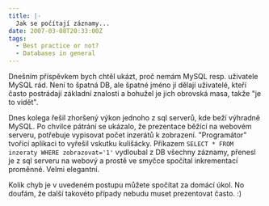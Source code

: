 ```yaml
---
title: |-
  Jak se počítají záznamy...
date: 2007-03-08T20:33:00Z
tags:
  - Best practice or not?
  - Databases in general
---
```

Dnešním příspěvkem bych chtěl ukázt, proč nemám MySQL resp. uživatele MySQL rád. Není to špatná DB, ale špatné jméno jí dělají uživatelé, kteří často postrádají základní znalosti a bohužel je jich obrovská masa, takže "je to vidět".

Dnes kolega řešil zhoršený výkon jednoho z sql serverů, kde beží výhradně MySQL. Po chvilce pátrání se ukázalo, že prezentace běžící na webovém serveru, potřebuje vypisovat počet inzerátů k zobrazení. "Programátor" tvořící aplikaci to vyřešil vskutku kulišácky. Příkazem `SELECT * FROM inzeraty WHERE zobrazovat='1'` vydloubal z DB všechny záznamy, přenesl je z sql serveru na webový a prostě ve smyčce spočítal inkrementací proměnné. Velmi elegantní.

Kolik chyb je v uvedeném postupu můžete spočítat za domácí úkol. No doufám, že další takovéto případy nebudu muset prezentovat často. :)